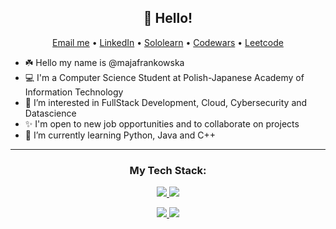 <h2 align="center">👋 Hello!</h2>
<p align="center">
  <a href="mailto:majafrankowskawork@gmail.com">Email me</a> •
  <a href="https://www.linkedin.com/in/majafrankowska/">LinkedIn</a> •
  <a href="https://www.sololearn.com/profile/9348645">Sololearn</a> •
  <a href="https://www.codewars.com/users/majafrankowska">Codewars</a> •
  <a href="https://www.leetcode.com/majafrankowska/">Leetcode</a> 
</p>



- ☘️ Hello my name is @majafrankowska
- 💻 I'm a Computer Science Student at Polish-Japanese Academy of Information Technology
- 👀 I’m interested in FullStack Development, Cloud, Cybersecurity and Datascience
- ✨ I'm open to new job opportunities and to collaborate on projects
- 🧠 I’m currently learning Python, Java and C++


-------

<h3 align="center"> My Tech Stack:</h3>

<p align="center">
  <a href="https://skillicons.dev">
    <img src="https://skillicons.dev/icons?i=java,py,cpp,c,cmake,bash,mysql,django,swift,html,js,ts,css" />
    <img src="https://skillicons.dev/icons?i=ps,idea,eclipse,gcp,linux,github,visualstudio,vscode,vim,wordpress" />
  </a>
</p>


<p align="center">
  <a href="https://wakatime.com">
    <img src="https://wakatime.com/share/@majafrankowska/71772ded-70f7-41c4-a823-22b68b1ae5c1.png" />
    <img src="https://wakatime.com/share/@majafrankowska/d5aea567-0e23-4a0e-a7ab-54932759fc88.png" />
</a>
<p

  
<!---
majafrankowska/majafrankowska is a ✨ special ✨ repository because its `README.md` (this file) appears on your GitHub profile.
You can click the Preview link to take a look at your changes.
--->
